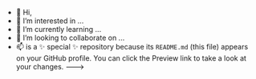 - 👋 Hi, 
- 👀 I’m interested in ...
- 🌱 I’m currently learning ...
- 💞️ I’m looking to collaborate on ...
- 📫 is a ✨ special ✨ repository because its `README.md` (this file) appears on your GitHub profile.
You can click the Preview link to take a look at your changes.
--->
